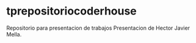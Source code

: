 # tprepositoriocoderhouse
Repositorio para presentacion de trabajos
Presentacion de Hector Javier Mella.
